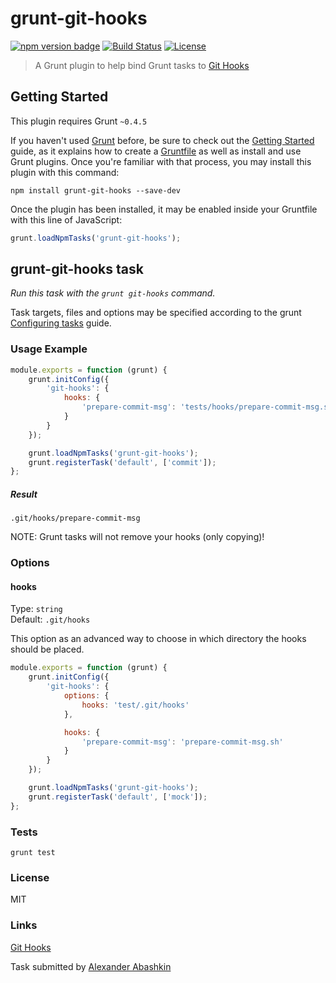 # grunt-git-hooks

[![npm version badge](https://img.shields.io/npm/v/grunt-git-hooks.svg)](https://www.npmjs.org/package/grunt-git-hooks)
[![Build Status](https://travis-ci.org/monolithed/grunt-git-hooks.png)](https://travis-ci.org/monolithed/grunt-git-hooks)
[![License](https://img.shields.io/badge/license-MIT-brightgreen.svg)](LICENSE.txt)


> A Grunt plugin to help bind Grunt tasks to [Git Hooks](http://git-scm.com/docs/githooks)


## Getting Started
This plugin requires Grunt `~0.4.5`

If you haven't used [Grunt](http://gruntjs.com/) before, be sure to check out the [Getting Started](http://gruntjs.com/getting-started) guide, as it explains how to create a [Gruntfile](http://gruntjs.com/sample-gruntfile) as well as install and use Grunt plugins. Once you're familiar with that process, you may install this plugin with this command:

```shell
npm install grunt-git-hooks --save-dev
```

Once the plugin has been installed, it may be enabled inside your Gruntfile with this line of JavaScript:

```js
grunt.loadNpmTasks('grunt-git-hooks');
```

## grunt-git-hooks task

_Run this task with the `grunt git-hooks` command._

Task targets, files and options may be specified according to the grunt [Configuring tasks](http://gruntjs.com/configuring-tasks) guide.


### Usage Example

```js
module.exports = function (grunt) {
	grunt.initConfig({
		'git-hooks': {
			hooks: {
				'prepare-commit-msg': 'tests/hooks/prepare-commit-msg.sh'
			}
		}
	});

	grunt.loadNpmTasks('grunt-git-hooks');
	grunt.registerTask('default', ['commit']);
};
```

##### Result

```
.git/hooks/prepare-commit-msg
```

NOTE: Grunt tasks will not remove your hooks (only copying)!

### Options

#### hooks

Type: `string`<br />
Default: `.git/hooks`

This option as an advanced way to choose in which directory the hooks should be placed.

```js
module.exports = function (grunt) {
	grunt.initConfig({
		'git-hooks': {
			options: {
				hooks: 'test/.git/hooks'
			},

			hooks: {
				'prepare-commit-msg': 'prepare-commit-msg.sh'
			}
		}
	});

	grunt.loadNpmTasks('grunt-git-hooks');
	grunt.registerTask('default', ['mock']);
};
```

### Tests

```
grunt test
```


### License

MIT

### Links
[Git Hooks](http://git-scm.com/docs/githooks) <br />


Task submitted by [Alexander Abashkin](https://github.com/monolithed)
